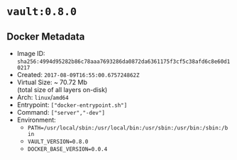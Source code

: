 # `vault:0.8.0`

## Docker Metadata

- Image ID: `sha256:4994d95282b86c78aaa7693286da0872da6361175f3cf5c38afd6c8e60d10217`
- Created: `2017-08-09T16:55:00.675724862Z`
- Virtual Size: ~ 70.72 Mb  
  (total size of all layers on-disk)
- Arch: `linux`/`amd64`
- Entrypoint: `["docker-entrypoint.sh"]`
- Command: `["server","-dev"]`
- Environment:
  - `PATH=/usr/local/sbin:/usr/local/bin:/usr/sbin:/usr/bin:/sbin:/bin`
  - `VAULT_VERSION=0.8.0`
  - `DOCKER_BASE_VERSION=0.0.4`
